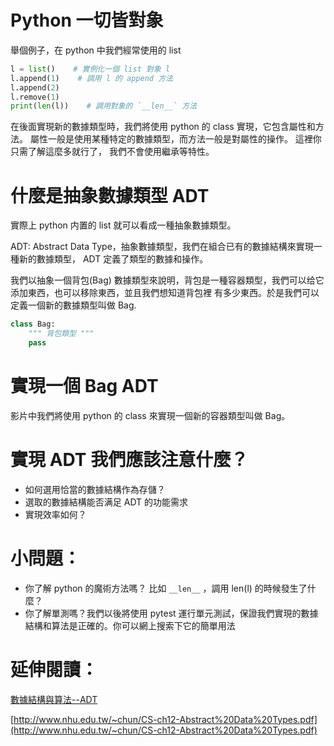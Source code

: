 # Python 一切皆對象

舉個例子，在 python 中我們經常使用的 list

```py
l = list()    # 實例化一個 list 對象 l
l.append(1)    # 調用 l 的 append 方法
l.append(2)
l.remove(1)
print(len(l))    # 調用對象的 `__len__` 方法
```

在後面實現新的數據類型時，我們將使用 python 的 class 實現，它包含屬性和方法。
屬性一般是使用某種特定的數據類型，而方法一般是對屬性的操作。
這裡你只需了解這麼多就行了， 我們不會使用繼承等特性。


# 什麼是抽象數據類型 ADT

實際上 python 内置的 list 就可以看成一種抽象數據類型。

ADT: Abstract Data Type，抽象數據類型，我們在組合已有的數據結構來實現一種新的數據類型， ADT 定義了類型的數據和操作。

我們以抽象一個背包(Bag) 數據類型來說明，背包是一種容器類型，我們可以给它添加東西，也可以移除東西，並且我們想知道背包裡
有多少東西。於是我們可以定義一個新的數據類型叫做 Bag.

```py
class Bag:
    """ 背包類型 """
    pass
```


# 實現一個 Bag ADT
影片中我們將使用 python 的 class 來實現一個新的容器類型叫做 Bag。


# 實現 ADT 我們應該注意什麼？
- 如何選用恰當的數據結構作為存儲？
- 選取的數據結構能否满足 ADT 的功能需求
- 實現效率如何？


# 小問題：
- 你了解 python 的魔術方法嗎？ 比如 `__len__` ，調用 len(l) 的時候發生了什麼？
- 你了解單測嗎？我們以後將使用 pytest 運行單元測試，保證我們實現的數據結構和算法是正確的。你可以網上搜索下它的簡單用法

# 延伸閱讀：

[數據結構與算法--ADT](http://www.atjiang.com/data-structures-using-python-ADT/)

[http://www.nhu.edu.tw/~chun/CS-ch12-Abstract%20Data%20Types.pdf](http://www.nhu.edu.tw/~chun/CS-ch12-Abstract%20Data%20Types.pdf)
